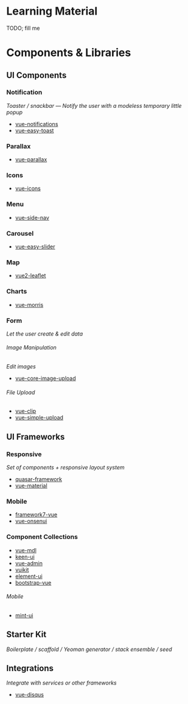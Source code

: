 # Learning Material

TODO; fill me

# Components & Libraries

## UI Components

### Notification

*Toaster / snackbar — Notify the user with a modeless temporary little popup*

- [vue-notifications](https://github.com/se-panfilov/vue-notifications)
- [vue-easy-toast](https://github.com/noru/vue-easy-toast)

### Parallax

 - [vue-parallax](https://github.com/vue-comps/vue-parallax)

### Icons

 - [vue-icons](https://github.com/vue-comps/vue-icons)

### Menu
 - [vue-side-nav](https://github.com/vue-comps/vue-side-nav)

### Carousel

 - [vue-easy-slider](https://github.com/shhdgit/vue-easy-slider)

### Map

 - [vue2-leaflet](https://github.com/KoRiGaN/Vue2Leaflet)

### Charts

 - [vue-morris](https://github.com/bbonnin/vue-morris)


### Form

*Let the user create & edit data*

###### Image Manipulation

*Edit images*

 - [vue-core-image-upload](https://github.com/Vanthink-UED/vue-core-image-upload)

###### File Upload

 - [vue-clip](https://github.com/thetutlage/vue-clip)
 - [vue-simple-upload](https://github.com/saivarunk/vue-simple-upload)




## UI Frameworks

### Responsive

*Set of components + responsive layout system*

 - [quasar-framework](https://github.com/quasarframework/quasar)
 - [vue-material](https://github.com/marcosmoura/vue-material)

### Mobile

 - [framework7-vue](https://github.com/nolimits4web/Framework7)
 - [vue-onsenui](https://github.com/OnsenUI/OnsenUI)

### Component Collections

 - [vue-mdl](https://github.com/posva/vue-mdl)
 - [keen-ui](https://github.com/JosephusPaye/Keen-UI)
 - [vue-admin](https://github.com/vue-bulma/vue-admin)
 - [vuikit](https://github.com/vuikit/vuikit)
 - [element-ui](https://github.com/ElemeFE/element)
 - [bootstrap-vue](https://github.com/bootstrap-vue/bootstrap-vue)

###### Mobile

 - [mint-ui](https://github.com/ElemeFE/mint-ui)


## Starter Kit

*Boilerplate / scaffold / Yeoman generator / stack ensemble / seed*


## Integrations

*Integrate with services or other frameworks*

 - [vue-disqus](https://github.com/ktquez/vue-disqus)

